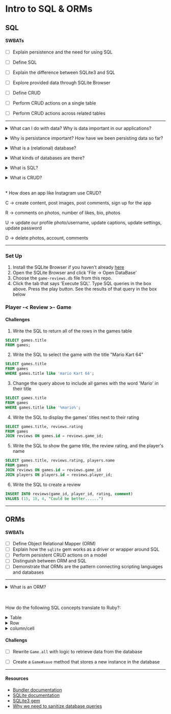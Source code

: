 # Intro to SQL & ORMs

## SQL

#### SWBATs

* [ ] Explain persistence and the need for using SQL
* [ ] Define SQL
* [ ] Explain the difference between SQLite3 and SQL
* [ ] Explore provided data through SQLite Browser
* [ ] Define CRUD
* [ ] Perform CRUD actions on a single table
* [ ] Perform CRUD actions across related tables


_____

<p>
<details>
<summary> What can I do with data? Why is data important in our applications?</summary>
<pre><code>
<li>Enter information in a form/get user input</li>
<li>Collect data & infer conclusions (analyze)</li>
<li>Ask questions about it or make changes to it</li>
</code></pre>
</details>
</p>
<p>
<details>
<summary> Why is persistance important? How have we been persisting data so far?</summary>
<pre>
So far in our apps, we've been using variables and data structures to persist information. For example, we've been using <code>@@all << self</code> in order to store all of our instances of a class.

There are a few issues that arise with how we've been persisting data. The main issue is that our data is only persisted for the runtime of our application. Once we exit our application, we lose all the data we had forever, so it's not persisted in the long run.
</pre>
</details>
</p>
<p>
<details>
<summary>What is a (relational) database?</summary>
<pre><code>
A relational database is a common type of database whose data is stored in tables.
</code></pre>
</details>
</p>
<p>
<details>
<summary>What kinds of databases are there?</summary>
<pre><code>
<li>Relational database (SQL database) -> SQLite3, Postgresql, MySQL, MSSQL</li>
<li>NoSQL database -> MongoDB, redis, GraphQL</li>
</code></pre>
</details>
</p>
<p>
<details>
<summary>What is SQL?</summary>
<pre>
Structured Query Language

SQL is a declarative programming language. It reads like you're telling the computer to do something in English.
</pre>
</details>
</p>
<p>
<details>
<summary>What is CRUD?</summary>
<pre>
<li>Create</li>
<li>Read</li>
<li>Update</li>
<li>Delete</li>

You can break almost any web applications into these four different actions. 

Regarding databases, we can create rows from the a table in the database, read data from the database, update data, or delete rows, etc.
</pre>
</details>
</p>

<br>
* How does an app like Instagram use CRUD?

C -> create content, post images, post comments, sign up for the app

R -> comments on photos, number of likes, bio, photos

U -> update our profile photo/username, update captions, update settings, update password

D -> delete photos, account, comments



___

### Set Up 

1. Install the SQLite Browser if you haven't already [here](http://sqlitebrowser.org/)
2. Open the SQLite Browser and click 'File -> Open DataBase'
3. Choose the `game-reviews.db` file from this repo. 
4. Click the tab that says 'Execute SQL'. Type SQL queries in the box above. Press the play button. See the results of that query in the box below



### Player -< Review >- Game


#### Challenges

1. Write the SQL to return all of the rows in the games table

```sql
SELECT games.title
FROM games;
```


2. Write the SQL to select the game with the title "Mario Kart 64"

```sql
SELECT games.title
FROM games
WHERE games.title like 'mario Kart 64';
```


3. Change the query above to include all games with the word 'Mario' in their title

```sql
SELECT games.title
FROM games
WHERE games.title like '%mario%';
```


4. Write the SQL to display the games' titles next to their rating

```sql
SELECT games.title, reviews.rating
FROM games
JOIN reviews ON games.id = reviews.game_id;
```


5. Write the SQL to show the game title, the review rating, and the player's name

```sql
SELECT games.title, reviews.rating, players.name
FROM games
JOIN reviews ON games.id = reviews.game_id
JOIN players ON players.id = reviews.player_id;
```


6. Write the SQL to create a review

```sql
INSERT INTO reviews(game_id, player_id, rating, comment)
VALUES (15, 18, 4, "Could be better......")
```



_______

## ORMs


#### SWBATs

* [ ] Define Object Relational Mapper (ORM)
* [ ] Explain how the `sqlite` gem works as a driver or wrapper around SQL
* [ ] Perform persistent CRUD actions on a model
* [ ] Distinguish between ORM and SQL
* [ ] Demonstrate that ORMs are the pattern connecting scripting languages and databases

________

<p>
<details>
<summary>What is an ORM?</summary>
<pre>
Object Relational Mapper
<br>
<li>Object -> instance of a class, the data/behavior of a ruby object</li>
<li>Relational -> relational databases, how classes interact</li>
<li>Mapper -> takes data and turns it into a new format</li>

We are going to take information from our relational database and map it to a Ruby Object, so an ORM is like the layer that will connect SQL into Ruby.
</pre>
</details>
</p>

<br><br>
How do the following SQL concepts translate to Ruby?:
<details>
<summary>Table</summary>
<pre>
class
</pre>
</details>
<details>
<summary>Row</summary>
<pre>
instance
</pre>
</details>
<details>
<summary>column/cell</summary>
<pre>
instance variable
</pre>
</details>

#### Challengs
- [ ] Rewrite `Game.all` with logic to retrieve data from the database
- [ ] Create a `Game#save` method that stores a new instance in the database



______

#### Resources
- [Bundler documentation](https://bundler.io/docs.html)
- [SQLite documentation](https://www.sqlite.org/lang.html)
- [SQLite3 gem](https://github.com/sparklemotion/sqlite3-ruby)
- [Why we need to sanitize database queries](https://xkcd.com/327/)